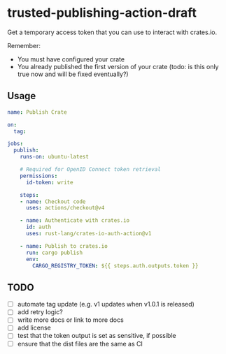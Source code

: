 # trusted-publishing-action-draft

Get a temporary access token that you can use to interact with crates.io.

Remember:
- You must have configured your crate
- You already published the first version of your crate (todo: is this only true now and will be fixed eventually?)

## Usage

```yaml
name: Publish Crate

on:
  tag:

jobs:
  publish:
    runs-on: ubuntu-latest

    # Required for OpenID Connect token retrieval
    permissions:
      id-token: write

    steps:
    - name: Checkout code
      uses: actions/checkout@v4

    - name: Authenticate with crates.io
      id: auth
      uses: rust-lang/crates-io-auth-action@v1

    - name: Publish to crates.io
      run: cargo publish
      env:
        CARGO_REGISTRY_TOKEN: ${{ steps.auth.outputs.token }}
```

## TODO

- [ ] automate tag update (e.g. v1 updates when v1.0.1 is released)
- [ ] add retry logic?
- [ ] write more docs or link to more docs
- [ ] add license
- [ ] test that the token output is set as sensitive, if possible
- [ ] ensure that the dist files are the same as CI
